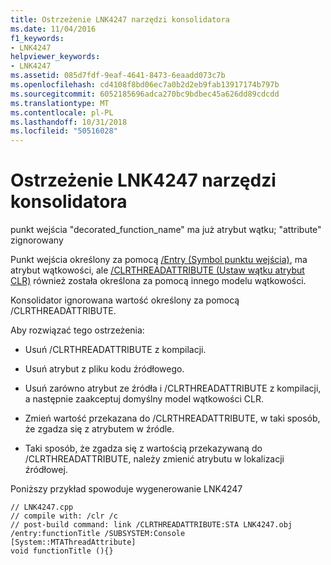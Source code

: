 ```yaml
---
title: Ostrzeżenie LNK4247 narzędzi konsolidatora
ms.date: 11/04/2016
f1_keywords:
- LNK4247
helpviewer_keywords:
- LNK4247
ms.assetid: 085d7fdf-9eaf-4641-8473-6eaadd073c7b
ms.openlocfilehash: cd4108f8bd06ec7a0b2d2eb9fab13917174b797b
ms.sourcegitcommit: 6052185696adca270bc9bdbec45a626dd89cdcdd
ms.translationtype: MT
ms.contentlocale: pl-PL
ms.lasthandoff: 10/31/2018
ms.locfileid: "50516028"
---
```

# <a name="linker-tools-warning-lnk4247"></a>Ostrzeżenie LNK4247 narzędzi konsolidatora

punkt wejścia "decorated_function_name" ma już atrybut wątku; "attribute" zignorowany

Punkt wejścia określony za pomocą [/Entry (Symbol punktu wejścia)](../../build/reference/entry-entry-point-symbol.md), ma atrybut wątkowości, ale [/CLRTHREADATTRIBUTE (Ustaw wątku atrybut CLR)](../../build/reference/clrthreadattribute-set-clr-thread-attribute.md) również została określona za pomocą innego modelu wątkowości.

Konsolidator ignorowana wartość określony za pomocą /CLRTHREADATTRIBUTE.

Aby rozwiązać tego ostrzeżenia:

- Usuń /CLRTHREADATTRIBUTE z kompilacji.

- Usuń atrybut z pliku kodu źródłowego.

- Usuń zarówno atrybut ze źródła i /CLRTHREADATTRIBUTE z kompilacji, a następnie zaakceptuj domyślny model wątkowości CLR.

- Zmień wartość przekazana do /CLRTHREADATTRIBUTE, w taki sposób, że zgadza się z atrybutem w źródle.

- Taki sposób, że zgadza się z wartością przekazywaną do /CLRTHREADATTRIBUTE, należy zmienić atrybutu w lokalizacji źródłowej.

Poniższy przykład spowoduje wygenerowanie LNK4247

```
// LNK4247.cpp
// compile with: /clr /c
// post-build command: link /CLRTHREADATTRIBUTE:STA LNK4247.obj /entry:functionTitle /SUBSYSTEM:Console
[System::MTAThreadAttribute]
void functionTitle (){}
```